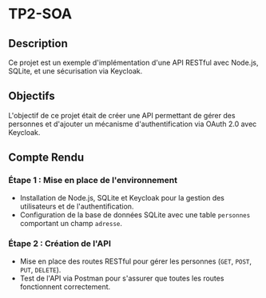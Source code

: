 # TP2-SOA
## Description
Ce projet est un exemple d'implémentation d'une API RESTful avec Node.js, SQLite, et une sécurisation via Keycloak.

## Objectifs
L'objectif de ce projet était de créer une API permettant de gérer des personnes et d'ajouter un mécanisme d'authentification via OAuth 2.0 avec Keycloak.

## Compte Rendu

### Étape 1 : Mise en place de l'environnement
- Installation de Node.js, SQLite et Keycloak pour la gestion des utilisateurs et de l'authentification.
- Configuration de la base de données SQLite avec une table `personnes` comportant un champ `adresse`.

### Étape 2 : Création de l'API
- Mise en place des routes RESTful pour gérer les personnes (`GET`, `POST`, `PUT`, `DELETE`).
- Test de l'API via Postman pour s'assurer que toutes les routes fonctionnent correctement.
